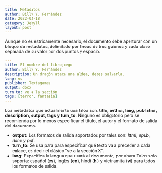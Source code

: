 ```yaml
---
title: Metadatos
author: Billy Y. Fernández
date: 2022-03-18
category: Jekyll
layout: post
---
```


Aunque no es estricamente necesario, el documento debe aperturar con un bloque de metadatos, delimitado por lineas de tres guiones y cada clave separada de su valor por dos puntos y espacio.

~~~yaml
---
title: El nombre del librojuego
author: Billy Y. Fernández
description: Un dragón ataca una aldea, debes salvarla.
lang: es
publisher: Textagames
output: docx
turn_to: ve a la sección
tags: [terror, fantasia]
---
~~~

Los metadatos que actualmente usa talos son: **title, author, lang, publisher, description, output, tags y turn_to**. Ninguno es obligatorio pero se recomienda por lo menos especificar el título, el autor y el formato de salida del documento.

- **output:** Los formatos de salida soportados por talos son: *html*, *epub*, *docx* y *pdf*.
- **turn_to:** Se usa para para especificar qué texto va a preceder a cada enlace, es decir el clásico "ve a la sección X".
- **lang:** Especifica la lengua que usará el documento, por ahora Talos solo soporta: español (**es**), inglés (**en**), hindi (**hi**) y vietnamita (**vi**) para todos los formatos de salida.